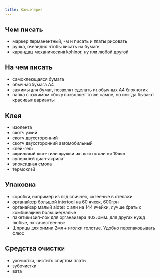 ```yaml
---
title: Канцелярия
---
```


## Чем писать
- маркер перманентный, им и писать и платы рисовать
- ручка, очевидно чтобы писать на бумаге
- карандаш механический kohinor, ну или любой другой

## На чем писать
- самоклеющаяся бумага
- обычная бумага А4
- зажимы для бумаг, позволят сделать из обычных А4 блокнотик
- папка с зажимом сбоку позволяет то же самое, но иногда бывают красивые варианты

## Клея
- изолента
- cкотч узкий
- скотч двухсторонний
- скотч двухсторонний автомобильный
- клей-гель
- акриловый скотч или кружки из него на али по 10коп
- суперклей циан-акрилат
- эпоксидная смола
- термоклей

## Упаковка
- коробки, например из под спиччек, склееные  в стелажи
- органайзер большой intertool на 60 ячеек, 600грн
- органайзер малый aidtek с али на 144 ячейки, лучше брать с комбинацией большие/малые 
- пакетики зип-лок для органайзера 40х50мм. для других нужд любые, но качественные
- Шприцы для химии 2мл + иголки толстые. Удобно перепаковывать флюс


## Средства очистки
- ухочистки, чистить спиртом платы
- зубочистки
- вата
